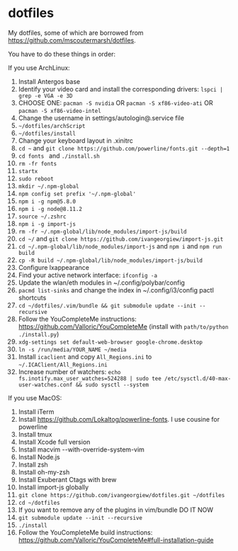 # dotfiles
My dotfiles, some of which are borrowed from https://github.com/mscoutermarsh/dotfiles.

You have to do these things in order:

If you use ArchLinux:
1) Install Antergos base
2) Identify your video card and install the corresponding drivers: `lspci | grep -e VGA -e 3D`
3) CHOOSE ONE: `pacman -S nvidia` OR `pacman -S xf86-video-ati` OR `pacman -S xf86-video-intel`
4) Change the username in settings/autologin@.service file
5) `~/dotfiles/archScript`
6) `~/dotfiles/install`
7) Change your keyboard layout in .xinitrc
8) `cd ~` and `git clone https://github.com/powerline/fonts.git --depth=1`
9) `cd fonts ` and `./install.sh`
10) `rm -fr fonts`
11) `startx`
11) `sudo reboot`
12) `mkdir ~/.npm-global`
13) `npm config set prefix '~/.npm-global'`
14) `npm i -g npm@5.8.0`
15) `npm i -g node@8.11.2`
16) `source ~/.zshrc`
17) `npm i -g import-js`
18) `rm -fr ~/.npm-global/lib/node_modules/import-js/build`
19) `cd ~/` and `git clone https://github.com/ivangeorgiew/import-js.git`
20) `cd ~/.npm-global/lib/node_modules/import-js` and `npm i` and `npm run build`
21) `cp -R build ~/.npm-global/lib/node_modules/import-js/build`
22) Configure lxappearance
23) Find your active network interface: `ifconfig -a`
24) Update the wlan/eth modules in ~/.config/polybar/config
25) `pacmd list-sinks` and change the index in ~/.config/i3/config pactl shortcuts
26) `cd ~/dotfiles/.vim/bundle && git submodule update --init --recursive`
27) Follow the YouCompleteMe instructions: https://github.com/Valloric/YouCompleteMe (install with `path/to/python ./install.py`)
28) `xdg-settings set default-web-browser google-chrome.desktop`
29) `ln -s /run/media/YOUR_NAME ~/media`
30) Install `icaclient` and copy `All_Regions.ini` to `~/.ICAClient/All_Regions.ini`
31) Increase number of watchers: `echo fs.inotify.max_user_watches=524288 | sudo tee /etc/sysctl.d/40-max-user-watches.conf && sudo sysctl --system`

If you use MacOS:
1) Install iTerm
2) Install https://github.com/Lokaltog/powerline-fonts. I use cousine for powerline
3) Install tmux
4) Install Xcode full version
5) Install macvim --with-override-system-vim
6) Install Node.js
7) Install zsh
8) Install oh-my-zsh
9) Install Exuberant Ctags with brew
10) Install import-js globally
11) `git clone https://github.com/ivangeorgiew/dotfiles.git ~/dotfiles`
12) `cd ~/dotfiles`
13) If you want to remove any of the plugins in vim/bundle DO IT NOW
14) `git submodule update --init --recursive`
15) `./install`
16) Follow the YouCompleteMe build instructions: https://github.com/Valloric/YouCompleteMe#full-installation-guide
